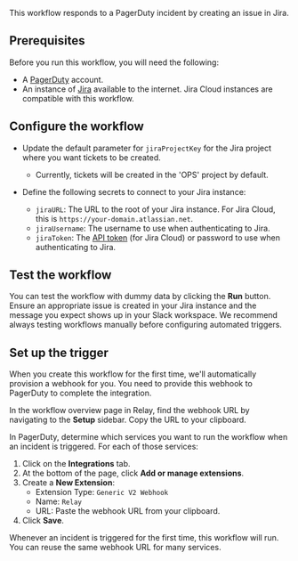This workflow responds to a PagerDuty incident by creating an issue in Jira.

## Prerequisites

Before you run this workflow, you will need the following:
- A [PagerDuty](https://www.pagerduty.com/) account.
- An instance of [Jira](https://www.atlassian.com/software/jira) available to
  the internet. Jira Cloud instances are compatible with this workflow.

## Configure the workflow

- Update the default parameter for `jiraProjectKey` for the Jira project where you
  want tickets to be created.
    - Currently, tickets will be created in the 'OPS' project by default.

- Define the following secrets to connect to your Jira instance:
    - `jiraURL`: The URL to the root of your Jira instance. For Jira Cloud, this is
      `https://your-domain.atlassian.net`.
    - `jiraUsername`: The username to use when authenticating to Jira.
    - `jiraToken`: The [API token](https://confluence.atlassian.com/x/Vo71Nw) (for
      Jira Cloud) or password to use when authenticating to Jira.

## Test the workflow

You can test the workflow with dummy data by clicking the **Run** button. Ensure
an appropriate issue is created in your Jira instance and the message you expect
shows up in your Slack workspace. We recommend always testing workflows manually
before configuring automated triggers.

## Set up the trigger

When you create this workflow for the first time, we'll automatically provision
a webhook for you. You need to provide this webhook to PagerDuty to complete the
integration.

In the workflow overview page in Relay, find the webhook URL by navigating to
the **Setup** sidebar. Copy the URL to your clipboard.

In PagerDuty, determine which services you want to run the workflow when an
incident is triggered. For each of those services:  

1. Click on the **Integrations** tab.  
2. At the bottom of the page, click **Add or manage extensions**.  
3. Create a **New Extension**:  
   - Extension Type: `Generic V2 Webhook`  
   - Name: `Relay`  
   - URL: Paste the webhook URL from your clipboard.  
4. Click **Save**.  

Whenever an incident is triggered for the first time, this workflow will run.  
You can reuse the same webhook URL for many services.  
